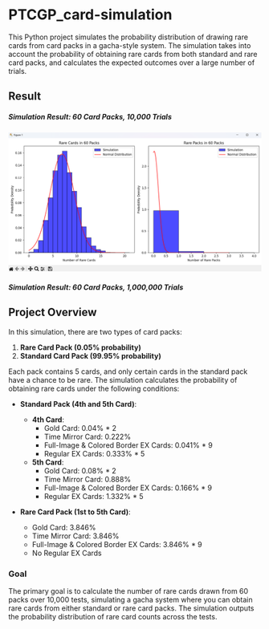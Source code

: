 # PTCGP_card-simulation
This Python project simulates the probability distribution of drawing rare cards from card packs in a gacha-style system. The simulation takes into account the probability of obtaining rare cards from both standard and rare card packs, and calculates the expected outcomes over a large number of trials.

## Result
##### Simulation Result: 60 Card Packs, 10,000 Trials
![Simulation Result: 60 Card Packs, 10,000 Trials](https://github.com/kerong2002/PTCGP_card-simulation/blob/main/simulation.png)

##### Simulation Result: 60 Card Packs, 1,000,000 Trials

## Project Overview

In this simulation, there are two types of card packs:

1. **Rare Card Pack (0.05% probability)**
2. **Standard Card Pack (99.95% probability)**

Each pack contains 5 cards, and only certain cards in the standard pack have a chance to be rare. The simulation calculates the probability of obtaining rare cards under the following conditions:

- **Standard Pack (4th and 5th Card)**:
    - **4th Card**: 
        - Gold Card: 0.04% * 2
        - Time Mirror Card: 0.222%
        - Full-Image & Colored Border EX Cards: 0.041% * 9
        - Regular EX Cards: 0.333% * 5
    - **5th Card**:
        - Gold Card: 0.08% * 2
        - Time Mirror Card: 0.888%
        - Full-Image & Colored Border EX Cards: 0.166% * 9
        - Regular EX Cards: 1.332% * 5

- **Rare Card Pack (1st to 5th Card)**:
    - Gold Card: 3.846%
    - Time Mirror Card: 3.846%
    - Full-Image & Colored Border EX Cards: 3.846% * 9
    - No Regular EX Cards

### Goal
The primary goal is to calculate the number of rare cards drawn from 60 packs over 10,000 tests, simulating a gacha system where you can obtain rare cards from either standard or rare card packs. The simulation outputs the probability distribution of rare card counts across the tests.
